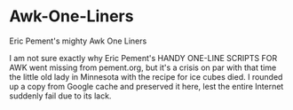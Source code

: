 # Awk-One-Liners
Eric Pement's mighty Awk One Liners

I am not sure exactly why Eric Pement's HANDY ONE-LINE SCRIPTS FOR AWK went missing from pement.org, but it's a crisis on par with that time the little old lady in Minnesota with the recipe for ice cubes died. I rounded up a copy from Google cache and preserved it here, lest the entire Internet suddenly fail due to its lack.


